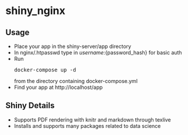 # shiny_nginx

## Usage
* Place your app in the shiny-server/app directory
* In nginx/.htpasswd type in ${username}:${password_hash} for basic auth
* Run <pre>docker-compose up -d
</pre> from the directory containing docker-compose.yml
* Find your app at http://localhost/app

## Shiny Details
* Supports PDF rendering with knitr and markdown through texlive
* Installs and supports many packages related to data science
